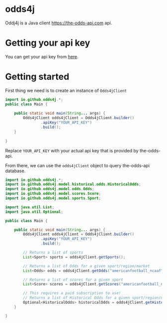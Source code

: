 # odds4j
Oddj4j is a Java client https://the-odds-api.com api. 

# Getting your api key

You can get your api key from [here](https://the-odds-api.com/#get-access).

# Getting started

First thing we need is to create an instance of `Odds4jClient`

```java
import io.github.odds4j.*;
public class Main {
    
    public static void main(String... args) {
        Odds4jClient odds4jClient = Odds4jClient.builder()
                .apiKey("YOUR_API_KEY")
                .build();
    }
    
}
```

Replace `YOUR_API_KEY` with your actual api key that is provided by the-odds-api.

From there, we can use the `odds4jClient` object to query the-odds-api database.

```java
import io.github.odds4j.*;
import io.github.odds4j.model.historical.odds.HistoricalOdds;
import io.github.odds4j.model.odds.Odds;
import io.github.odds4j.model.scores.Score;
import io.github.odds4j.model.sports.Sport;

import java.util.List;
import java.util.Optional;

public class Main {

    public static void main(String... args) {
        Odds4jClient odds4jClient = Odds4jClient.builder()
                .apiKey("YOUR_API_KEY")
                .build();

        // Returns a list of sports
        List<Sport> sports = odds4jClient.getSports();

        // Returns a list of Odds for a given sport/region/market
        List<Odds> odds = odds4jClient.getOdds("americanfootball_ncaaf", "us", "h2h");

        // Returns a list of scores for a given sport
        List<Score> scores = odds4jClient.getScores("americanfootball_ncaaf", Optional.of(1)); 

        // This requires a paid subscription to use!
        // Returns a list of Historical Odds for a given sport/region/market
        Optional<HistoricalOdds> historicalOdds = odds4jClient.getHistoricalOdds("americanfootball_ncaaf", "us", "h2h");
    }

}
```
